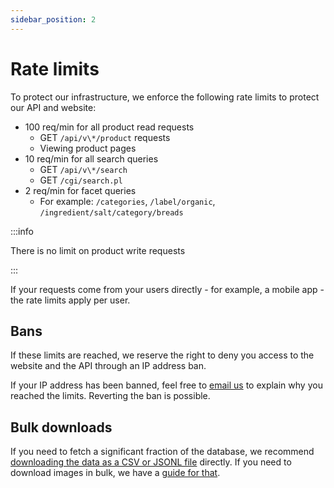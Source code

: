 ```yaml
---
sidebar_position: 2
---
```


# Rate limits

<!-- vale Google.We = NO -->

To protect our infrastructure, we enforce the following rate limits to protect our API and website:

<!-- vale Google.We = YES -->

- 100 req/min for all product read requests
  - GET `/api/v\*/product` requests
  - Viewing product pages
- 10 req/min for all search queries
  - GET `/api/v\*/search`
  - GET `/cgi/search.pl`
- 2 req/min for facet queries
  - For example: `/categories`, `/label/organic`, `/ingredient/salt/category/breads`

:::info

There is no limit on product write requests

:::

If your requests come from your users directly - for example, a mobile app - the rate limits apply per user.

## Bans

<!-- vale off -->

If these limits are reached, we reserve the right to deny you access to the website and the API through an IP address ban.

If your IP address has been banned, feel free to [email us](mailto:reuse@openfoodfacts.org) to explain why you reached the limits. Reverting the ban is possible.

## Bulk downloads

If you need to fetch a significant fraction of the database, we recommend [downloading the data as a CSV or JSONL file](https://world.openfoodfacts.org/data) directly. If you need to download images in bulk, we have a [guide for that](https://openfoodfacts.github.io/openfoodfacts-server/api/how-to-download-images/).

<!-- vale on -->
